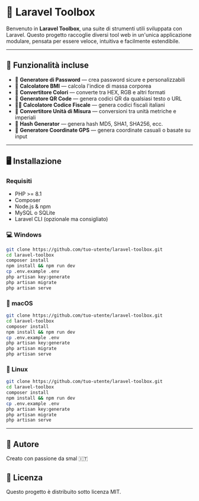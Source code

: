 # 🧰 Laravel Toolbox

Benvenuto in **Laravel Toolbox**, una suite di strumenti utili sviluppata con Laravel. Questo progetto raccoglie diversi tool web in un'unica applicazione modulare, pensata per essere veloce, intuitiva e facilmente estendibile.

---

## 🚀 Funzionalità incluse

- 🔐 **Generatore di Password** — crea password sicure e personalizzabili
- 🧮 **Calcolatore BMI** — calcola l'indice di massa corporea
- 🎨 **Convertitore Colori** — converte tra HEX, RGB e altri formati
- 📱 **Generatore QR Code** — genera codici QR da qualsiasi testo o URL
- 🧑‍💼 **Calcolatore Codice Fiscale** — genera codici fiscali italiani
- 📏 **Convertitore Unità di Misura** — conversioni tra unità metriche e imperiali
- 🔑 **Hash Generator** — genera hash MD5, SHA1, SHA256, ecc.
- 📍 **Generatore Coordinate GPS** — genera coordinate casuali o basate su input

---

## 🖥️ Installazione

### Requisiti

- PHP >= 8.1
- Composer
- Node.js & npm
- MySQL o SQLite
- Laravel CLI (opzionale ma consigliato)

### 💻 Windows

```bash
git clone https://github.com/tuo-utente/laravel-toolbox.git
cd laravel-toolbox
composer install
npm install && npm run dev
cp .env.example .env
php artisan key:generate
php artisan migrate
php artisan serve
```

### 🍎 macOS

```bash
git clone https://github.com/tuo-utente/laravel-toolbox.git
cd laravel-toolbox
composer install
npm install && npm run dev
cp .env.example .env
php artisan key:generate
php artisan migrate
php artisan serve
```

### 🐧 Linux

```bash
git clone https://github.com/tuo-utente/laravel-toolbox.git
cd laravel-toolbox
composer install
npm install && npm run dev
cp .env.example .env
php artisan key:generate
php artisan migrate
php artisan serve
```

---

## 🧠 Autore

Creato con passione da smal 🇮🇹

## 📄 Licenza

Questo progetto è distribuito sotto licenza MIT.
